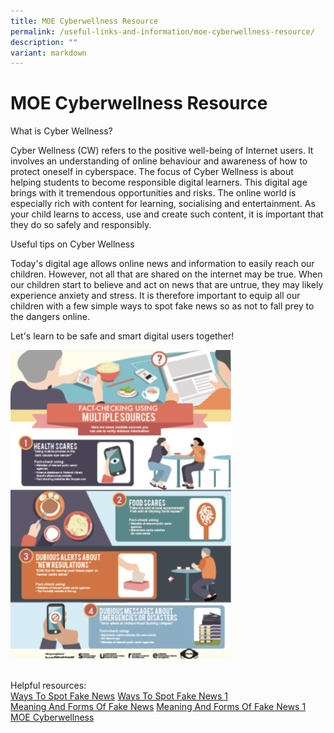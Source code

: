 ```yaml
---
title: MOE Cyberwellness Resource
permalink: /useful-links-and-information/moe-cyberwellness-resource/
description: ""
variant: markdown
---
```

#  **MOE Cyberwellness Resource**

What is Cyber Wellness?  
  
Cyber Wellness (CW) refers to the positive well-being of Internet users. It involves an understanding of online behaviour and awareness of how to protect oneself in cyberspace. The focus of Cyber Wellness is about helping students to become responsible digital learners. This digital age brings with it tremendous opportunities and risks. The online world is especially rich with content for learning, socialising and entertainment. As your child learns to access, use and create such content, it is important that they do so safely and responsibly.  
  
Useful tips on Cyber Wellness
  
Today's digital age allows online news and information to easily reach our children. However, not all that are shared on the internet may be true. When our children start to believe and act on news that are untrue, they may likely experience anxiety and stress. It is therefore important to equip all our children with a few simple ways to spot fake news so as not to fall prey to the dangers online.  
  
Let's learn to be safe and smart digital users together!

<img src="/images/Cyber.png" style="width:70%">

<br>Helpful resources:
<br>[Ways To Spot Fake News](https://go.gov.sg/ways-to-spot-fake-news)  [Ways To Spot Fake News 1](https://go.gov.sg./ways-to-spot-fake-news)
<br>[Meaning And Forms Of Fake News](https://go.gov.sg/meaningandformsoffakenews) [Meaning And Forms Of Fake News 1](https://go.gov.sg./meaning-and-forms-of-fake-news)
<br>[MOE Cyberwellness](https://www.moe.gov.sg/education-in-sg/our-programmes/cyber-wellness)